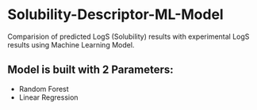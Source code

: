 # Solubility-Descriptor-ML-Model
Comparision of predicted LogS (Solubility) results with experimental LogS results using Machine Learning Model.

## Model is built with 2 Parameters:
- Random Forest
- Linear Regression
